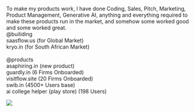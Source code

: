 To make my products work, I have done Coding, Sales, Pitch, Marketing, Product Management, Generative AI, anything and everything required to make these products run in the market, and somehow some worked good and some worked great. 
<br />
@builiding
<br />
saasflow.us (for Global Market) 
<br />
kryo.in (for South African Market)
<br />
<br />
@products
<br />
asaphiring.in (new product)
<br />
guardly.in (6 Firms Onboarded)
<br />
visitflow.site (20 Firms Onboarded)
<br />
swib.in (4500+ Users base)
<br />
ai college helper (play store) (198 Users)


<img  src="https://media1.giphy.com/media/v1.Y2lkPTc5MGI3NjExY3B4ZnM0emdqeTl4aTBsenp6d3VibXRpc2tsMmhuNjYxMm10N25tayZlcD12MV9pbnRlcm5hbF9naWZfYnlfaWQmY3Q9Zw/l46Cnk4ZRTlfeI32o/giphy.gif"/>

